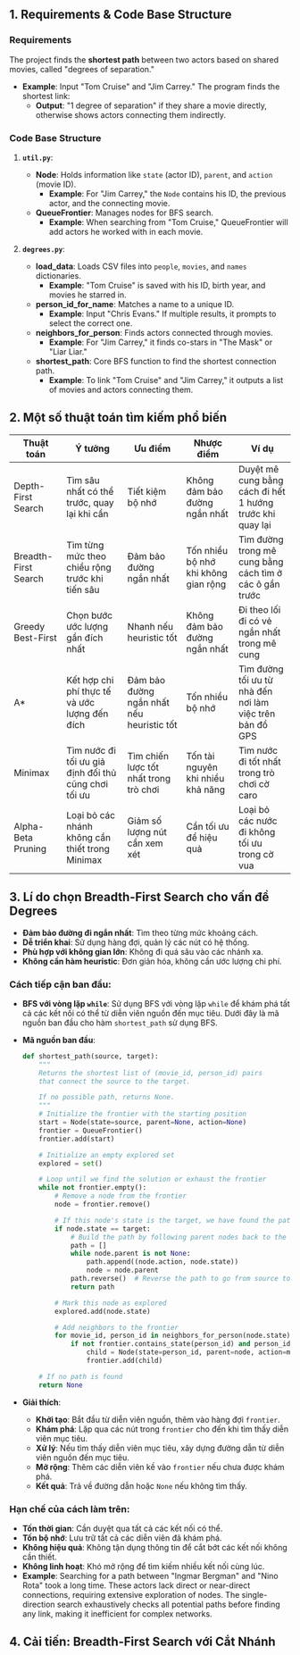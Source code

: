 ## 1. Requirements & Code Base Structure

### Requirements

The project finds the **shortest path** between two actors based on shared movies, called "degrees of separation."

- **Example**: Input "Tom Cruise" and "Jim Carrey." The program finds the shortest link:
    - **Output**: "1 degree of separation" if they share a movie directly, otherwise shows actors connecting them
      indirectly.

### Code Base Structure

1. **`util.py`**:
    - **Node**: Holds information like `state` (actor ID), `parent`, and `action` (movie ID).
        - **Example**: For "Jim Carrey," the `Node` contains his ID, the previous actor, and the connecting movie.
    - **QueueFrontier**: Manages nodes for BFS search.
        - **Example**: When searching from "Tom Cruise," QueueFrontier will add actors he worked with in each movie.

2. **`degrees.py`**:
    - **load_data**: Loads CSV files into `people`, `movies`, and `names` dictionaries.
        - **Example**: "Tom Cruise" is saved with his ID, birth year, and movies he starred in.
    - **person_id_for_name**: Matches a name to a unique ID.
        - **Example**: Input "Chris Evans." If multiple results, it prompts to select the correct one.
    - **neighbors_for_person**: Finds actors connected through movies.
        - **Example**: For "Jim Carrey," it finds co-stars in "The Mask" or "Liar Liar."
    - **shortest_path**: Core BFS function to find the shortest connection path.
        - **Example**: To link "Tom Cruise" and "Jim Carrey," it outputs a list of movies and actors connecting them.

## 2. Một số thuật toán tìm kiếm phổ biến

| Thuật toán           | Ý tưởng                                              | Ưu điểm                                   | Nhược điểm                           | Ví dụ                                                     |
|----------------------|------------------------------------------------------|-------------------------------------------|--------------------------------------|-----------------------------------------------------------|
| Depth-First Search   | Tìm sâu nhất có thể trước, quay lại khi cần          | Tiết kiệm bộ nhớ                          | Không đảm bảo đường ngắn nhất        | Duyệt mê cung bằng cách đi hết 1 hướng trước khi quay lại |
| Breadth-First Search | Tìm từng mức theo chiều rộng trước khi tiến sâu      | Đảm bảo đường ngắn nhất                   | Tốn nhiều bộ nhớ khi không gian rộng | Tìm đường trong mê cung bằng cách tìm ở các ô gần trước   |
| Greedy Best-First    | Chọn bước ước lượng gần đích nhất                    | Nhanh nếu heuristic tốt                   | Không đảm bảo đường ngắn nhất        | Đi theo lối đi có vẻ ngắn nhất trong mê cung              |
| A*                   | Kết hợp chi phí thực tế và ước lượng đến đích        | Đảm bảo đường ngắn nhất nếu heuristic tốt | Tốn nhiều bộ nhớ                     | Tìm đường tối ưu từ nhà đến nơi làm việc trên bản đồ GPS  |
| Minimax              | Tìm nước đi tối ưu giả định đối thủ cũng chơi tối ưu | Tìm chiến lược tốt nhất trong trò chơi    | Tốn tài nguyên khi nhiều khả năng    | Tìm nước đi tốt nhất trong trò chơi cờ caro               |
| Alpha-Beta Pruning   | Loại bỏ các nhánh không cần thiết trong Minimax      | Giảm số lượng nút cần xem xét             | Cần tối ưu để hiệu quả               | Loại bỏ các nước đi không tối ưu trong cờ vua             |

## 3. Lí do chọn Breadth-First Search cho vấn đề Degrees

- **Đảm bảo đường đi ngắn nhất**: Tìm theo từng mức khoảng cách.
- **Dễ triển khai**: Sử dụng hàng đợi, quản lý các nút có hệ thống.
- **Phù hợp với không gian lớn**: Không đi quá sâu vào các nhánh xa.
- **Không cần hàm heuristic**: Đơn giản hóa, không cần ước lượng chi phí.

### Cách tiếp cận ban đầu:

- **BFS với vòng lặp `while`**: Sử dụng BFS với vòng lặp `while` để khám phá tất cả các kết nối có thể từ diễn viên
  nguồn đến mục tiêu. Dưới đây là mã nguồn ban đầu cho hàm `shortest_path` sử dụng BFS.
- **Mã nguồn ban đầu**:

    ```python
    def shortest_path(source, target):
        """
        Returns the shortest list of (movie_id, person_id) pairs
        that connect the source to the target.
    
        If no possible path, returns None.
        """
        # Initialize the frontier with the starting position
        start = Node(state=source, parent=None, action=None)
        frontier = QueueFrontier()
        frontier.add(start)
    
        # Initialize an empty explored set
        explored = set()
    
        # Loop until we find the solution or exhaust the frontier
        while not frontier.empty():
            # Remove a node from the frontier
            node = frontier.remove()
    
            # If this node's state is the target, we have found the path
            if node.state == target:
                # Build the path by following parent nodes back to the source
                path = []
                while node.parent is not None:
                    path.append((node.action, node.state))
                    node = node.parent
                path.reverse()  # Reverse the path to go from source to target
                return path
    
            # Mark this node as explored
            explored.add(node.state)
    
            # Add neighbors to the frontier
            for movie_id, person_id in neighbors_for_person(node.state):
                if not frontier.contains_state(person_id) and person_id not in explored:
                    child = Node(state=person_id, parent=node, action=movie_id)
                    frontier.add(child)
    
        # If no path is found
        return None
    ```
- **Giải thích**:
    - **Khởi tạo**: Bắt đầu từ diễn viên nguồn, thêm vào hàng đợi `frontier`.
    - **Khám phá**: Lặp qua các nút trong `frontier` cho đến khi tìm thấy diễn viên mục tiêu.
    - **Xử lý**: Nếu tìm thấy diễn viên mục tiêu, xây dựng đường dẫn từ diễn viên nguồn đến mục tiêu.
    - **Mở rộng**: Thêm các diễn viên kề vào `frontier` nếu chưa được khám phá.
    - **Kết quả**: Trả về đường dẫn hoặc `None` nếu không tìm thấy.

### Hạn chế của cách làm trên:

- **Tốn thời gian**: Cần duyệt qua tất cả các kết nối có thể.
- **Tốn bộ nhớ**: Lưu trữ tất cả các diễn viên đã khám phá.
- **Không hiệu quả**: Không tận dụng thông tin để cắt bớt các kết nối không cần thiết.
- **Không linh hoạt**: Khó mở rộng để tìm kiếm nhiều kết nối cùng lúc.
- **Example**: Searching for a path between "Ingmar Bergman" and "Nino Rota" took a long time. These actors lack direct
  or near-direct connections, requiring extensive exploration of nodes. The single-direction search exhaustively checks
  all potential paths before finding any link, making it inefficient for complex networks.

## 4. Cải tiến: Breadth-First Search với Cắt Nhánh
